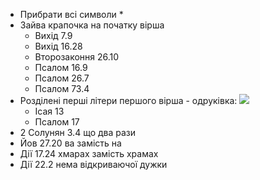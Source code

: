 - Прибрати всі символи *
- Зайва крапочка на початку вірша
  - Вихід 7.9
  - Вихід 16.28
  - Второзаконня 26.10
  - Псалом 16.9
  - Псалом 26.7
  - Псалом 73.4
- Розділені перші літери першого вірша - одруківка: ![](https://i.imgur.com/q47XbyM.jpeg)
  - Ісая 13
  - Псалом 17
- 2 Солунян 3.4 що два рази
- Йов 27.20 ва замість на
- Дії 17.24 хмарах замість храмах
- Дії 22.2 нема відкриваючої дужки
